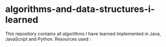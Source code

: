 # algorithms-and-data-structures-i-learned
This repository contains all algorithms I have learned implemented in Java, JavaScript and Python. 
Resources used : 
